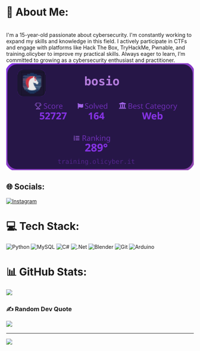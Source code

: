 # 💫 About Me:
<br>I'm a 15-year-old passionate about cybersecurity. I'm constantly working to expand my skills and knowledge in this field. I actively participate in CTFs and engage with platforms like Hack The Box, TryHackMe, Pwnable, and training.olicyber to improve my practical skills. Always eager to learn, I’m committed to growing as a cybersecurity enthusiast and practitioner.
<img src="https://raw.githubusercontent.com/FedeBosio279/ocbadge/main/card.svg"/>


## 🌐 Socials:
[![Instagram](https://img.shields.io/badge/Instagram-%23E4405F.svg?logo=instagram&logoColor=white)](https://www.instagram.com/bosio.federico?igsh=dHgyM2xmOG15dHFj)

# 💻 Tech Stack:
![Python](https://img.shields.io/badge/python-3776AB.svg?style=for-the-badge&logo=python&logoColor=white)
![MySQL](https://img.shields.io/badge/mysql-4479A1.svg?style=for-the-badge&logo=mysql&logoColor=white) ![C#](https://img.shields.io/badge/c%23-%23239120.svg?style=for-the-badge&logo=csharp&logoColor=white) ![.Net](https://img.shields.io/badge/.NET-5C2D91?style=for-the-badge&logo=.net&logoColor=white) ![Blender](https://img.shields.io/badge/blender-%23F5792A.svg?style=for-the-badge&logo=blender&logoColor=white) ![Git](https://img.shields.io/badge/git-%23F05033.svg?style=for-the-badge&logo=git&logoColor=white) ![Arduino](https://img.shields.io/badge/-Arduino-00979D?style=for-the-badge&logo=Arduino&logoColor=white)
# 📊 GitHub Stats:
![](https://github-readme-stats.vercel.app/api/top-langs/?username=bosioF&theme=dark&hide_border=false&include_all_commits=true&count_private=true&layout=compact)

### ✍️ Random Dev Quote
![](https://quotes-github-readme.vercel.app/api?type=horizontal&theme=radical)

---
[![](https://visitcount.itsvg.in/api?id=bosioF&icon=0&color=0)](https://visitcount.itsvg.in)
